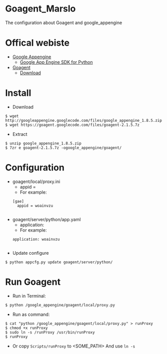 Goagent_Marslo
==============

The configuration about Goagent and google_appengine

# Offical webiste
- [Google Appengine](https://developers.google.com/appengine/)
    - [Google App Engine SDK for Python](https://developers.google.com/appengine/downloads#Google_App_Engine_SDK_for_Python)
- [Goagent](http://www.goagent.org/)
    - [Download](https://code.google.com/p/goagent/downloads/list)

# Install
- Download
<pre><code>$ wget http://googleappengine.googlecode.com/files/google_appengine_1.8.5.zip
$ wget https://goagent.googlecode.com/files/goagent-2.1.5.7z
</code></pre>
- Extract
<pre><code>$ unzip google_appengine_1.8.5.zip
$ 7zr e goagent-2.1.5.7z -ogoogle_appengine/goagent/
</code></pre>

# Configuration
- goagent/local/proxy.ini
    - appid = <YourID>
    - For example:
    <pre><code>[gae]
    appid = woainvzu
    </code></pre>
- goagent/server/python/app.yaml
    - application: <YourID>
    - For example:
    <pre><code>application: woainvzu
    </code></pre>
- Update configure
<pre><code>$ python appcfg.py update goagent/server/python/
</code></pre>

# Run Goagent
- Run in Terminal:
<pre><code>$ python <Path_to_GoogleAppEngine>/google_appengine/goagent/local/proxy.py
</code></pre>
- Run as command:
<pre><code>$ cat "python <Path_to_GoogleAppEngine>/google_appengine/goagent/local/proxy.py" > runProxy
$ chmod +x runProxy
$ sudo ln -s <PATH_TO_RUNPROXY>/runProxy /usr/bin/runProxy
$ runProxy
</code></pre>
- Or copy `Scripts/runProxy` to <SOME_PATH>
And use `ln -s`
